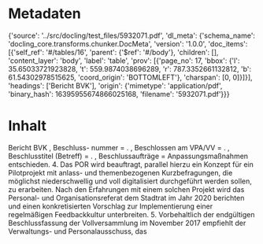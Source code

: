 # Metadaten
{'source': '../src/docling/test_files/5932071.pdf', 'dl_meta': {'schema_name': 'docling_core.transforms.chunker.DocMeta', 'version': '1.0.0', 'doc_items': [{'self_ref': '#/tables/16', 'parent': {'$ref': '#/body'}, 'children': [], 'content_layer': 'body', 'label': 'table', 'prov': [{'page_no': 17, 'bbox': {'l': 35.65033721923828, 't': 559.9874038696289, 'r': 787.3352661132812, 'b': 61.54302978515625, 'coord_origin': 'BOTTOMLEFT'}, 'charspan': [0, 0]}]}], 'headings': ['Bericht BVK'], 'origin': {'mimetype': 'application/pdf', 'binary_hash': 16395955674866025168, 'filename': '5932071.pdf'}}}

# Inhalt
Bericht BVK
, Beschluss- nummer = . , Beschlossen am VPA/VV = . , Beschlusstitel (Betreff) = . , Beschlussaufträge = Anpassungsmaßnahmen entschieden. 4. Das POR wird beauftragt, parallel hierzu ein Konzept für ein Pilotprojekt mit anlass- und themenbezogenen Kurzbefragungen, die möglichst niederschwellig und voll digitalisiert durchgeführt werden sollen, zu erarbeiten. Nach den Erfahrungen mit einem solchen Projekt wird das Personal- und Organisationsreferat dem Stadtrat im Jahr 2020 berichten und einen konkretisierten Vorschlag zur Implementierung einer regelmäßigen Feedbackkultur unterbreiten. 5. Vorbehaltlich der endgültigen Beschlussfassung der Vollversammlung im November 2017 empfiehlt der Verwaltungs- und Personalausschuss, das